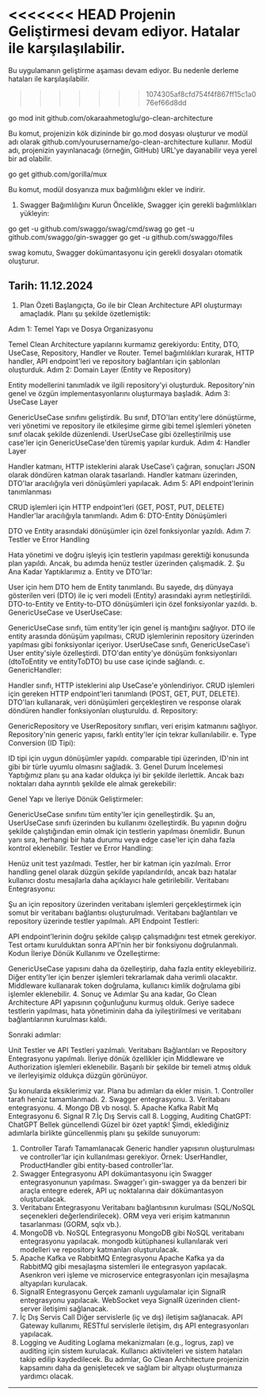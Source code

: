 <<<<<<< HEAD
Projenin Geliştirmesi devam ediyor.
Hatalar ile karşılaşılabilir.
=======

Bu uygulamanın geliştirme aşaması devam ediyor.
Bu nedenle derleme hataları ile karşılaşılabilir.




>>>>>>> 1074305af8cfd754f4f867ff15c1a076ef66d8dd

go mod init github.com/okaraahmetoglu/go-clean-architecture

Bu komut, projenizin kök dizininde bir go.mod dosyası oluşturur ve 
modül adı olarak github.com/yourusername/go-clean-architecture kullanır. 
Modül adı, projenizin yayınlanacağı (örneğin, GitHub) URL'ye dayanabilir veya yerel bir ad olabilir.

go get github.com/gorilla/mux

Bu komut, modül dosyanıza mux bağımlılığını ekler ve indirir.

1. Swagger Bağımlılığını Kurun
Öncelikle, Swagger için gerekli bağımlılıkları yükleyin:

go get -u github.com/swaggo/swag/cmd/swag
go get -u github.com/swaggo/gin-swagger
go get -u github.com/swaggo/files


swag komutu, Swagger dokümantasyonu için gerekli dosyaları otomatik oluşturur.



Tarih: 11.12.2024
-------------------------------------------------------------------------------------------------------------------

1. Plan Özeti
Başlangıçta, Go ile bir Clean Architecture API oluşturmayı amaçladık. Planı şu şekilde özetlemiştik:

Adım 1: Temel Yapı ve Dosya Organizasyonu

Temel Clean Architecture yapılarını kurmamız gerekiyordu: Entity, DTO, UseCase, Repository, Handler ve Router.
Temel bağımlılıkları kurarak, HTTP handler, API endpoint'leri ve repository bağlantıları için şablonları oluşturduk.
Adım 2: Domain Layer (Entity ve Repository)

Entity modellerini tanımladık ve ilgili repository'yi oluşturduk.
Repository'nin genel ve özgün implementasyonlarını oluşturmaya başladık.
Adım 3: UseCase Layer

GenericUseCase sınıfını geliştirdik. Bu sınıf, DTO'ları entity'lere dönüştürme, veri yönetimi ve repository ile etkileşime girme gibi temel işlemleri yöneten sınıf olacak şekilde düzenlendi.
UserUseCase gibi özelleştirilmiş use case'ler için GenericUseCase'den türemiş yapılar kurduk.
Adım 4: Handler Layer

Handler katmanı, HTTP isteklerini alarak UseCase'i çağıran, sonuçları JSON olarak döndüren katman olarak tasarlandı.
Handler katmanı üzerinden, DTO'lar aracılığıyla veri dönüşümleri yapılacak.
Adım 5: API endpoint'lerinin tanımlanması

CRUD işlemleri için HTTP endpoint'leri (GET, POST, PUT, DELETE) Handler'lar aracılığıyla tanımlandı.
Adım 6: DTO-Entity Dönüşümleri

DTO ve Entity arasındaki dönüşümler için özel fonksiyonlar yazıldı.
Adım 7: Testler ve Error Handling

Hata yönetimi ve doğru işleyiş için testlerin yapılması gerektiği konusunda plan yapıldı. Ancak, bu adımda henüz testler üzerinden çalışmadık.
2. Şu Ana Kadar Yaptıklarımız
a. Entity ve DTO'lar:

User için hem DTO hem de Entity tanımlandı. Bu sayede, dış dünyaya gösterilen veri (DTO) ile iç veri modeli (Entity) arasındaki ayrım netleştirildi.
DTO-to-Entity ve Entity-to-DTO dönüşümleri için özel fonksiyonlar yazıldı.
b. GenericUseCase ve UserUseCase:

GenericUseCase sınıfı, tüm entity'ler için genel iş mantığını sağlıyor. DTO ile entity arasında dönüşüm yapılması, CRUD işlemlerinin repository üzerinden yapılması gibi fonksiyonlar içeriyor.
UserUseCase sınıfı, GenericUseCase'i User entity'siyle özelleştirdi. DTO'dan entity'ye dönüşüm fonksiyonları (dtoToEntity ve entityToDTO) bu use case içinde sağlandı.
c. GenericHandler:

Handler sınıfı, HTTP isteklerini alıp UseCase'e yönlendiriyor.
CRUD işlemleri için gereken HTTP endpoint'leri tanımlandı (POST, GET, PUT, DELETE).
DTO'ları kullanarak, veri dönüşümleri gerçekleştiren ve response olarak döndüren handler fonksiyonları oluşturuldu.
d. Repository:

GenericRepository ve UserRepository sınıfları, veri erişim katmanını sağlıyor. Repository'nin generic yapısı, farklı entity'ler için tekrar kullanılabilir.
e. Type Conversion (ID Tipi):

ID tipi için uygun dönüşümler yapıldı. comparable tipi üzerinden, ID'nin int gibi bir türle uyumlu olmasını sağladık.
3. Genel Durum İncelemesi
Yaptığımız planı şu ana kadar oldukça iyi bir şekilde ilerlettik. Ancak bazı noktaları daha ayrıntılı şekilde ele almak gerekebilir:

Genel Yapı ve İleriye Dönük Geliştirmeler:

GenericUseCase sınıfını tüm entity'ler için genelleştirdik. Şu an, UserUseCase sınıfı üzerinden bu kullanımı özelleştirdik.
Bu yapının doğru şekilde çalıştığından emin olmak için testlerin yapılması önemlidir. Bunun yanı sıra, herhangi bir hata durumu veya edge case'ler için daha fazla kontrol eklenebilir.
Testler ve Error Handling:

Henüz unit test yazılmadı. Testler, her bir katman için yazılmalı.
Error handling genel olarak düzgün şekilde yapılandırıldı, ancak bazı hatalar kullanıcı dostu mesajlarla daha açıklayıcı hale getirilebilir.
Veritabanı Entegrasyonu:

Şu an için repository üzerinden veritabanı işlemleri gerçekleştirmek için somut bir veritabanı bağlantısı oluşturulmadı.
Veritabanı bağlantıları ve repository üzerinde testler yapılmalı.
API Endpoint Testleri:

API endpoint'lerinin doğru şekilde çalışıp çalışmadığını test etmek gerekiyor.
Test ortamı kurulduktan sonra API'nin her bir fonksiyonu doğrulanmalı.
Kodun İleriye Dönük Kullanımı ve Özelleştirme:

GenericUseCase yapısını daha da özelleştirip, daha fazla entity ekleyebiliriz. Diğer entity'ler için benzer işlemleri tekrarlamak daha verimli olacaktır.
Middleware kullanarak token doğrulama, kullanıcı kimlik doğrulama gibi işlemler eklenebilir.
4. Sonuç ve Adımlar
Şu ana kadar, Go Clean Architecture API yapısının çoğunluğunu kurmuş olduk. Geriye sadece testlerin yapılması, hata yönetiminin daha da iyileştirilmesi ve veritabanı bağlantılarının kurulması kaldı.

Sonraki adımlar:

Unit Testler ve API Testleri yazılmalı.
Veritabanı Bağlantıları ve Repository Entegrasyonu yapılmalı.
İleriye dönük özellikler için Middleware ve Authorization işlemleri eklenebilir.
Başarılı bir şekilde bir temeli atmış olduk ve ilerleyişimiz oldukça düzgün görünüyor.



Şu konularda eksiklerimiz var. Plana bu adımları da ekler misin.  1. Controller tarafı henüz tamamlanmadı. 2. Swagger entegrasyonu. 3. Veritabanı entegrasyonu. 4. Mongo DB vb nosql. 5. Apache Kafka Rabit Mq Entegrasyonu 6. Signal R 7.İç Dış Servis call 8. Logging, Auditing
ChatGPT:
ChatGPT
Bellek güncellendi
Güzel bir özet yaptık! Şimdi, eklediğiniz adımlarla birlikte güncellenmiş planı şu şekilde sunuyorum:

1. Controller Tarafı Tamamlanacak
Generic handler yapısının oluşturulması ve controller'lar için kullanılması gerekiyor.
Örnek: UserHandler, ProductHandler gibi entity-based controller'lar.
2. Swagger Entegrasyonu
API dokümantasyonu için Swagger entegrasyonunun yapılması.
Swagger'ı gin-swagger ya da benzeri bir araçla entegre ederek, API uç noktalarına dair dökümantasyon oluşturulacak.
3. Veritabanı Entegrasyonu
Veritabanı bağlantısının kurulması (SQL/NoSQL seçenekleri değerlendirilecek).
ORM veya veri erişim katmanının tasarlanması (GORM, sqlx vb.).
4. MongoDB vb. NoSQL Entegrasyonu
MongoDB gibi NoSQL veritabanı entegrasyonu yapılacak.
mongodb kütüphanesi kullanılarak veri modelleri ve repository katmanları oluşturulacak.
5. Apache Kafka ve RabbitMQ Entegrasyonu
Apache Kafka ya da RabbitMQ gibi mesajlaşma sistemleri ile entegrasyon yapılacak.
Asenkron veri işleme ve microservice entegrasyonları için mesajlaşma altyapıları kurulacak.
6. SignalR Entegrasyonu
Gerçek zamanlı uygulamalar için SignalR entegrasyonu yapılacak.
WebSocket veya SignalR üzerinden client-server iletişimi sağlanacak.
7. İç Dış Servis Call
Diğer servislerle (iç ve dış) iletişim sağlanacak.
API Gateway kullanımı, RESTful servislerle iletişim, dış API entegrasyonları yapılacak.
8. Logging ve Auditing
Loglama mekanizmaları (e.g., logrus, zap) ve auditing için sistem kurulacak.
Kullanıcı aktiviteleri ve sistem hataları takip edilip kaydedilecek.
Bu adımlar, Go Clean Architecture projenizin kapsamını daha da genişletecek ve sağlam bir altyapı oluşturmanıza yardımcı olacak.

----------------------------------------------------------------------------------------------------------------------------------------------------------------------
